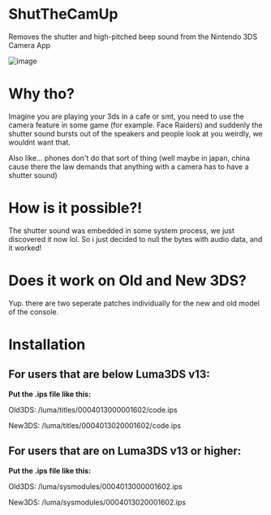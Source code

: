 # ShutTheCamUp
Removes the shutter and high-pitched beep sound from the Nintendo 3DS Camera App

![image](https://github.com/TehFridge/ShutTheCamUp/assets/85436576/e2c71d2a-f0c6-4166-b4f5-c48f268e05a0)

# Why tho?
Imagine you are playing your 3ds in a cafe or smt, you need to use the camera feature in some game (for example. Face Raiders) and suddenly the shutter sound bursts out of the speakers and people look at you weirdly, we wouldnt want that. 

Also like... phones don't do that sort of thing (well maybe in japan, china cause there the law demands that anything with a camera has to have a shutter sound)

# How is it possible?!
The shutter sound was embedded in some system process, we just discovered it now lol. So i just decided to null the bytes with audio data, and it worked!

# Does it work on Old and New 3DS?
Yup. there are two seperate patches individually for the new and old model of the console.

# Installation

## For users that are below Luma3DS v13:

**Put the .ips file like this:**

Old3DS: /luma/titles/0004013000001602/code.ips

New3DS: /luma/titles/0004013020001602/code.ips

## For users that are on Luma3DS v13 or higher:

**Put the .ips file like this:**

Old3DS: /luma/sysmodules/0004013000001602.ips

New3DS: /luma/sysmodules/0004013020001602.ips
